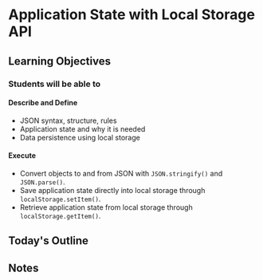 # Application State with Local Storage API

<!-- Description Here -->

## Learning Objectives

### Students will be able to

#### Describe and Define

- JSON syntax, structure, rules
- Application state and why it is needed
- Data persistence using local storage

#### Execute

- Convert objects to and from JSON with `JSON.stringify()` and `JSON.parse()`.
- Save application state directly into local storage through `localStorage.setItem()`.
- Retrieve application state from local storage through `localStorage.getItem()`.

## Today's Outline

<!-- To Be Completed By Instructor -->

## Notes
